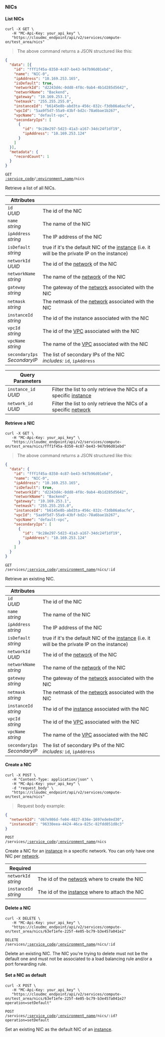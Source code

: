 ### NICs


<!-------------------- LIST NICS -------------------->


#### List NICs


```shell
curl -X GET \
   -H "MC-Api-Key: your_api_key" \
   "https://cloudmc_endpoint/api/v2/services/compute-on/test_area/nics"
```
> The above command returns a JSON structured like this:

```json
{
  "data": [{
    "id": "fff1f45a-8350-4c87-be43-947b96d01ebd",
    "name": "NIC-0",
    "ipAddress": "10.169.253.165",
    "isDefault": true,
    "networkId": "d2243d4c-0dd8-4f8c-9ab4-4b1d285d5642",
    "networkName": "Backend",
    "gateway": "10.169.253.1",
    "netmask": "255.255.255.0",
    "instanceId": "b6145e8b-abd3ta-456c-832c-f3db86a6acfe",
    "vpcId": "5aa9f5d7-55a9-43bf-bd2c-78a6bae1b267",
    "vpcName": "default-vpc",
    "secondaryIps": [
      {
        "id": "9c28e297-5d23-41a3-a167-34dc24f1df19",
        "ipAddress": "10.169.253.124"
      }
    ]
  }],
  "metadata": {
    "recordCount": 1
  }
}
```

<code>GET <a href="#administration-service-connections">:service_code</a>/<a href="#administration-environments">:environment_name</a>/nics</code>

Retrieve a list of all NICs.

Attributes | &nbsp;
---------- | -----
`id`<br/>*UUID* | The id of the NIC
`name`<br/>*string* | The name of the NIC
`ipAddress`<br/>*string* | The IP address of the NIC
`isDefault`<br/>*string* | true if it's the default NIC of the [instance](#cloudstack-instances) (i.e. it will be the private IP on the instance)
`networkId`<br/>*UUID* | The id of the [network](#cloudstack-networks) of the NIC
`networkName`<br/>*string* | The name of the [network](#cloudstack-networks) of the NIC
`gateway`<br/>*string* | The gateway of the [network](#cloudstack-networks) associated with the NIC
`netmask`<br/>*string* | The netmask of the [network](#cloudstack-networks) associated with the NIC
`instanceId`<br/>*string* | The id of the instance associated with the NIC
`vpcId`<br/>*string* | The id of the [VPC](#cloudstack-vpcs) associated with the NIC
`vpcName`<br/>*string* | The name of the [VPC](#cloudstack-vpcs) associated with the NIC
`secondaryIps`<br/>*SecondaryIP* | The list of secondary IPs of the NIC<br/>*includes:* `id`, `ipAddress`

Query Parameters | &nbsp;
---------- | -----
`instance_id`<br/>*UUID* | Filter the list to only retrieve the NICs of a specific [instance](#cloudstack-instances)
`network_id`<br/>*UUID* | Filter the list to only retrieve the NICs of a specific [network](#cloudstack-networks)


<!-------------------- RETRIEVE A NIC -------------------->


#### Retrieve a NIC


```shell
curl -X GET \
   -H "MC-Api-Key: your_api_key" \
   "https://cloudmc_endpoint/api/v2/services/compute-on/test_area/nics/fff1f45a-8350-4c87-be43-947b96d01ebd"
```
> The above command returns a JSON structured like this:

```json
{
  "data": {
    "id": "fff1f45a-8350-4c87-be43-947b96d01ebd",
    "name": "NIC-0",
    "ipAddress": "10.169.253.165",
    "isDefault": true,
    "networkId": "d2243d4c-0dd8-4f8c-9ab4-4b1d285d5642",
    "networkName": "Backend",
    "gateway": "10.169.253.1",
    "netmask": "255.255.255.0",
    "instanceId": "b6145e8b-abd3ta-456c-832c-f3db86a6acfe",
    "vpcId": "5aa9f5d7-55a9-43bf-bd2c-78a6bae1b267",
    "vpcName": "default-vpc",
    "secondaryIps": [
      {
        "id": "9c28e297-5d23-41a3-a167-34dc24f1df19",
        "ipAddress": "10.169.253.124"
      }
    ]
  }
}
```

<code>GET /services/<a href="#administration-service-connections">:service_code</a>/<a href="#administration-environments">:environment_name</a>/nics/:id</code>

Retrieve an existing NIC.

Attributes | &nbsp;
---------- | -----
`id`<br/>*UUID* | The id of the NIC
`name`<br/>*string* | The name of the NIC
`ipAddress`<br/>*string* | The IP address of the NIC
`isDefault`<br/>*string* | true if it's the default NIC of the [instance](#cloudstack-instances) (i.e. it will be the private IP on the instance)
`networkId`<br/>*UUID* | The id of the [network](#cloudstack-networks) of the NIC
`networkName`<br/>*string* | The name of the [network](#cloudstack-networks) of the NIC
`gateway`<br/>*string* | The gateway of the [network](#cloudstack-networks) associated with the NIC
`netmask`<br/>*string* | The netmask of the [network](#cloudstack-networks) associated with the NIC
`instanceId`<br/>*string* | The id of the [instance](#cloudstack-instances) associated with the NIC
`vpcId`<br/>*string* | The id of the [VPC](#cloudstack-vpcs) associated with the NIC
`vpcName`<br/>*string* | The name of the [VPC](#cloudstack-vpcs) associated with the NIC
`secondaryIps`<br/>*SecondaryIP* | The list of secondary IPs of the NIC<br/>*includes:* `id`, `ipAddress`


<!-------------------- CREATE A NIC -------------------->


#### Create a NIC


```shell
curl -X POST \
   -H "Content-Type: application/json" \
   -H "MC-Api-Key: your_api_key" \
   -d "request_body" \
   "https://cloudmc_endpoint/api/v2/services/compute-on/test_area/nics"
```
> Request body example:

```json
{
  "networkId": "d67e986d-fe04-4827-836e-1697ede8ed30",
  "instanceId": "96330eea-4424-46ca-825c-82fdd051d8c3"
}
```


<code>POST /services/<a href="#administration-service-connections">:service_code</a>/<a href="#administration-environments">:environment_name</a>/nics</code>

Create a NIC for an [instance](#cloudstack-instances) in a specific network. You can only have one NIC per [network](#cloudstack-networks).

Required | &nbsp;
------ | -----------
`networkId`<br/>*string* | The id of the [network](#cloudstack-networks) where to create the NIC
`instanceId`<br/>*string* | The id of the [instance](#cloudstack-instances) where to attach the NIC


<!-------------------- DELETE A NIC -------------------->


#### Delete a NIC


```shell
curl -X DELETE \
   -H "MC-Api-Key: your_api_key" \
   "https://cloudmc_endpoint/api/v2/services/compute-on/test_area/nics/63ef1efe-225f-4e05-bc79-b3e457a041e2"
```

<code>DELETE /services/<a href="#administration-service-connections">:service_code</a>/<a href="#administration-environments">:environment_name</a>/nics/:id</code>

Delete an existing NIC. The NIC you're trying to delete must not be the default one and must not be associated to a load balancing rule and/or a port forwarding rule.


<!-------------------- SET A NIC AS DEFAULT -------------------->


#### Set a NIC as default


```shell
curl -X POST \
   -H "MC-Api-Key: your_api_key" \
   "https://cloudmc_endpoint/api/v2/services/compute-on/test_area/nics/63ef1efe-225f-4e05-bc79-b3e457a041e2?operation=setDefault"
```

<code>POST /services/<a href="#administration-service-connections">:service_code</a>/<a href="#administration-environments">:environment_name</a>/nics/:id?operation=setDefault</code>

Set an existing NIC as the default NIC of an [instance](#cloudstack-instances).
